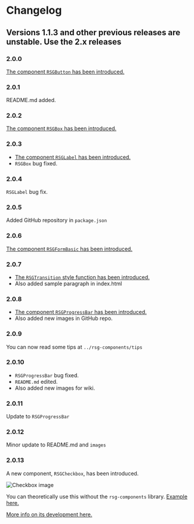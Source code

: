 # Changelog

## Versions 1.1.3 and other previous releases are unstable. Use the 2.x releases

### 2.0.0

[The component `RSGButton` has been introduced.](https://github.com/RSG-Group/rsg-components/wiki/RSGButton)

### 2.0.1

README.md added.

### 2.0.2

[The component `RSGBox` has been introduced.](https://github.com/RSG-Group/rsg-components/wiki/RSGBox)

### 2.0.3

- [The component `RSGLabel` has been introduced.](https://github.com/RSG-Group/rsg-components/wiki/RSGLabel)
- `RSGBox` bug fixed.

### 2.0.4

`RSGLabel` bug fix.

### 2.0.5

Added GitHub repository in `package.json`

### 2.0.6

[The component `RSGFormBasic` has been introduced.](https://github.com/RSG-Group/rsg-components/wiki/RSGFormBasic)

### 2.0.7

- [The `RSGTransition` style function has been introduced.](https://github.com/RSG-Group/rsg-components/wiki/RSGTransition)
- Also added sample paragraph in index.html

### 2.0.8

- [The component `RSGProgressBar` has been introduced.](https://github.com/RSG-Group/rsg-components/wiki/RSGProgressBar)
- Also added new images in GitHub repo.

### 2.0.9

You can now read some tips at `../rsg-components/tips`

### 2.0.10

- `RSGProgressBar` bug fixed.
- `README.md` edited.
- Also added new images for wiki.

### 2.0.11

Update to `RSGProgressBar`

### 2.0.12

Minor update to README.md and `images`

### 2.0.13

A new component, `RSGCheckbox`, has been introduced.

![Checkbox image](https://raw.githubusercontent.com/RSG-Group/rsg-components/master/images/Checkboxes.png)

You can theoretically use this without the `rsg-components` library. [Example here.](http://codepen.io/radicho/pen/jBJjPb)

[More info on its development here.](https://medium.com/@radicho/customized-checkboxes-9190f969b681)
